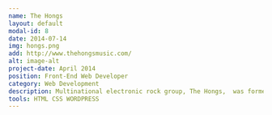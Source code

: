 ```yaml
---
name: The Hongs
layout: default
modal-id: 8
date: 2014-07-14
img: hongs.png
add: http://www.thehongsmusic.com/
alt: image-alt
project-date: April 2014
position: Front-End Web Developer
category: Web Development
description: Multinational electronic rock group, The Hongs,  was formed in 2008 by Jamaican-born musician, Gordon Myers, and have since become one of the most popular bands of the Miami music scene. Quite accidentally,  band members are a multinational fusion, including Jamaican, French, Mexican, Jewish, Costa Rican, Scottish, Cuban & Argentinean.
tools: HTML CSS WORDPRESS
---
```

